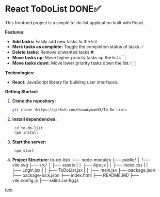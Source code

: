 # React ToDoList DONE✅

This frontned project is a simple to-do list application built with React. 

**Features:**

* **Add tasks:** Easily add new tasks to the list.
* **Mark tasks as complete:** Toggle the completion status of tasks.✅
* **Delete tasks:** Remove unwanted tasks.❌
* **Move tasks up:** Move higher priority tasks up the list.👆🏻
* **Move tasks down:** Move lower priority tasks down the list.👇🏻

**Technologies:**

* **React:** JavaScript library for building user interfaces.

**Getting Started:**

1. **Clone the repository:**
   ```bash
   git clone <https://github.com/HanaAyman33/To-Do-List>
2. **Install dependencies:**
   ```bash
    cd to-do-list
    npm install
3. **Start the server:**
   ```bash
    npm start
4. **Project Structure:**
to-do-list/
├── node-modules
├── public/
│   └── vite.svg
├── src/
│   ├── assets
|   │   ├── App.js 
|   │   ├── index.css
|   |   ├── Login.jsx
|   │   ├── ToDoList.jsx
|   │   ├── main.jsx
├── package.json
├── package-lock.json
├── index.html
├── README.MD
├── vite.config.js
├── eslint.config.js

[text](../../../Desktop/ToDoList.mov)